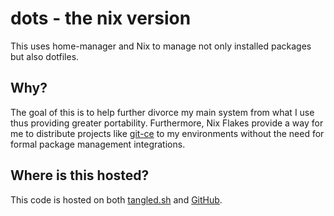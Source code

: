 # dots - the nix version
This uses home-manager and Nix to manage not only installed packages but also dotfiles.

## Why?
The goal of this is to help further divorce my main system from what I use thus providing greater portability. Furthermore, Nix Flakes provide a way for me to distribute projects like [git-ce](https://github.com/ethanholz/git-ce) to my environments without the need for formal package management integrations.

## Where is this hosted?
This code is hosted on both [tangled.sh](https://tangled.sh/@ethanholz.com/nix-config) and [GitHub](https://github.com/ethanholz/nix-config).
